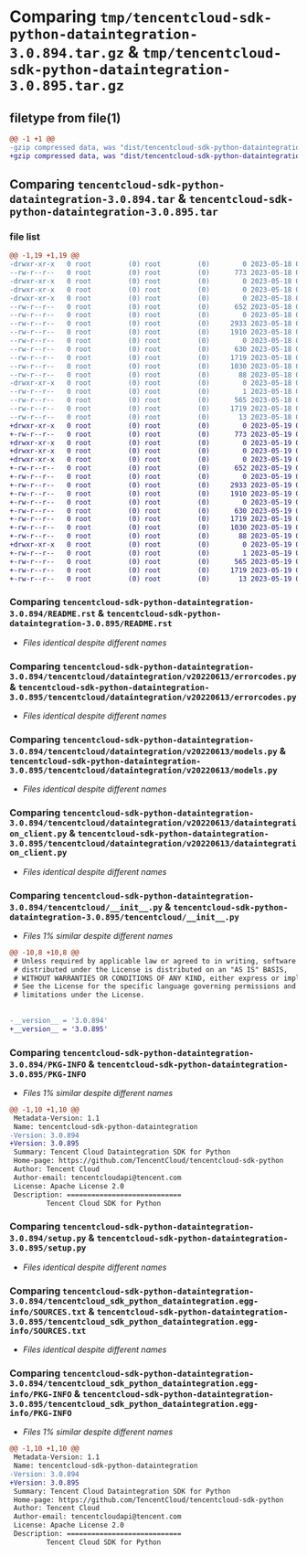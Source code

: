 # Comparing `tmp/tencentcloud-sdk-python-dataintegration-3.0.894.tar.gz` & `tmp/tencentcloud-sdk-python-dataintegration-3.0.895.tar.gz`

## filetype from file(1)

```diff
@@ -1 +1 @@
-gzip compressed data, was "dist/tencentcloud-sdk-python-dataintegration-3.0.894.tar", last modified: Thu May 18 00:23:28 2023, max compression
+gzip compressed data, was "dist/tencentcloud-sdk-python-dataintegration-3.0.895.tar", last modified: Fri May 19 02:48:29 2023, max compression
```

## Comparing `tencentcloud-sdk-python-dataintegration-3.0.894.tar` & `tencentcloud-sdk-python-dataintegration-3.0.895.tar`

### file list

```diff
@@ -1,19 +1,19 @@
-drwxr-xr-x   0 root         (0) root         (0)        0 2023-05-18 00:23:28.000000 tencentcloud-sdk-python-dataintegration-3.0.894/
--rw-r--r--   0 root         (0) root         (0)      773 2023-05-18 00:23:28.000000 tencentcloud-sdk-python-dataintegration-3.0.894/README.rst
-drwxr-xr-x   0 root         (0) root         (0)        0 2023-05-18 00:23:28.000000 tencentcloud-sdk-python-dataintegration-3.0.894/tencentcloud/
-drwxr-xr-x   0 root         (0) root         (0)        0 2023-05-18 00:23:28.000000 tencentcloud-sdk-python-dataintegration-3.0.894/tencentcloud/dataintegration/
-drwxr-xr-x   0 root         (0) root         (0)        0 2023-05-18 00:23:28.000000 tencentcloud-sdk-python-dataintegration-3.0.894/tencentcloud/dataintegration/v20220613/
--rw-r--r--   0 root         (0) root         (0)      652 2023-05-18 00:23:28.000000 tencentcloud-sdk-python-dataintegration-3.0.894/tencentcloud/dataintegration/v20220613/errorcodes.py
--rw-r--r--   0 root         (0) root         (0)        0 2023-05-18 00:23:28.000000 tencentcloud-sdk-python-dataintegration-3.0.894/tencentcloud/dataintegration/v20220613/__init__.py
--rw-r--r--   0 root         (0) root         (0)     2933 2023-05-18 00:23:28.000000 tencentcloud-sdk-python-dataintegration-3.0.894/tencentcloud/dataintegration/v20220613/models.py
--rw-r--r--   0 root         (0) root         (0)     1910 2023-05-18 00:23:28.000000 tencentcloud-sdk-python-dataintegration-3.0.894/tencentcloud/dataintegration/v20220613/dataintegration_client.py
--rw-r--r--   0 root         (0) root         (0)        0 2023-05-18 00:23:28.000000 tencentcloud-sdk-python-dataintegration-3.0.894/tencentcloud/dataintegration/__init__.py
--rw-r--r--   0 root         (0) root         (0)      630 2023-05-18 00:23:28.000000 tencentcloud-sdk-python-dataintegration-3.0.894/tencentcloud/__init__.py
--rw-r--r--   0 root         (0) root         (0)     1719 2023-05-18 00:23:28.000000 tencentcloud-sdk-python-dataintegration-3.0.894/PKG-INFO
--rw-r--r--   0 root         (0) root         (0)     1030 2023-05-18 00:23:28.000000 tencentcloud-sdk-python-dataintegration-3.0.894/setup.py
--rw-r--r--   0 root         (0) root         (0)       88 2023-05-18 00:23:28.000000 tencentcloud-sdk-python-dataintegration-3.0.894/setup.cfg
-drwxr-xr-x   0 root         (0) root         (0)        0 2023-05-18 00:23:28.000000 tencentcloud-sdk-python-dataintegration-3.0.894/tencentcloud_sdk_python_dataintegration.egg-info/
--rw-r--r--   0 root         (0) root         (0)        1 2023-05-18 00:23:28.000000 tencentcloud-sdk-python-dataintegration-3.0.894/tencentcloud_sdk_python_dataintegration.egg-info/dependency_links.txt
--rw-r--r--   0 root         (0) root         (0)      565 2023-05-18 00:23:28.000000 tencentcloud-sdk-python-dataintegration-3.0.894/tencentcloud_sdk_python_dataintegration.egg-info/SOURCES.txt
--rw-r--r--   0 root         (0) root         (0)     1719 2023-05-18 00:23:28.000000 tencentcloud-sdk-python-dataintegration-3.0.894/tencentcloud_sdk_python_dataintegration.egg-info/PKG-INFO
--rw-r--r--   0 root         (0) root         (0)       13 2023-05-18 00:23:28.000000 tencentcloud-sdk-python-dataintegration-3.0.894/tencentcloud_sdk_python_dataintegration.egg-info/top_level.txt
+drwxr-xr-x   0 root         (0) root         (0)        0 2023-05-19 02:48:29.000000 tencentcloud-sdk-python-dataintegration-3.0.895/
+-rw-r--r--   0 root         (0) root         (0)      773 2023-05-19 02:48:29.000000 tencentcloud-sdk-python-dataintegration-3.0.895/README.rst
+drwxr-xr-x   0 root         (0) root         (0)        0 2023-05-19 02:48:29.000000 tencentcloud-sdk-python-dataintegration-3.0.895/tencentcloud/
+drwxr-xr-x   0 root         (0) root         (0)        0 2023-05-19 02:48:29.000000 tencentcloud-sdk-python-dataintegration-3.0.895/tencentcloud/dataintegration/
+drwxr-xr-x   0 root         (0) root         (0)        0 2023-05-19 02:48:29.000000 tencentcloud-sdk-python-dataintegration-3.0.895/tencentcloud/dataintegration/v20220613/
+-rw-r--r--   0 root         (0) root         (0)      652 2023-05-19 02:48:29.000000 tencentcloud-sdk-python-dataintegration-3.0.895/tencentcloud/dataintegration/v20220613/errorcodes.py
+-rw-r--r--   0 root         (0) root         (0)        0 2023-05-19 02:48:29.000000 tencentcloud-sdk-python-dataintegration-3.0.895/tencentcloud/dataintegration/v20220613/__init__.py
+-rw-r--r--   0 root         (0) root         (0)     2933 2023-05-19 02:48:29.000000 tencentcloud-sdk-python-dataintegration-3.0.895/tencentcloud/dataintegration/v20220613/models.py
+-rw-r--r--   0 root         (0) root         (0)     1910 2023-05-19 02:48:29.000000 tencentcloud-sdk-python-dataintegration-3.0.895/tencentcloud/dataintegration/v20220613/dataintegration_client.py
+-rw-r--r--   0 root         (0) root         (0)        0 2023-05-19 02:48:29.000000 tencentcloud-sdk-python-dataintegration-3.0.895/tencentcloud/dataintegration/__init__.py
+-rw-r--r--   0 root         (0) root         (0)      630 2023-05-19 02:48:29.000000 tencentcloud-sdk-python-dataintegration-3.0.895/tencentcloud/__init__.py
+-rw-r--r--   0 root         (0) root         (0)     1719 2023-05-19 02:48:29.000000 tencentcloud-sdk-python-dataintegration-3.0.895/PKG-INFO
+-rw-r--r--   0 root         (0) root         (0)     1030 2023-05-19 02:48:29.000000 tencentcloud-sdk-python-dataintegration-3.0.895/setup.py
+-rw-r--r--   0 root         (0) root         (0)       88 2023-05-19 02:48:29.000000 tencentcloud-sdk-python-dataintegration-3.0.895/setup.cfg
+drwxr-xr-x   0 root         (0) root         (0)        0 2023-05-19 02:48:29.000000 tencentcloud-sdk-python-dataintegration-3.0.895/tencentcloud_sdk_python_dataintegration.egg-info/
+-rw-r--r--   0 root         (0) root         (0)        1 2023-05-19 02:48:29.000000 tencentcloud-sdk-python-dataintegration-3.0.895/tencentcloud_sdk_python_dataintegration.egg-info/dependency_links.txt
+-rw-r--r--   0 root         (0) root         (0)      565 2023-05-19 02:48:29.000000 tencentcloud-sdk-python-dataintegration-3.0.895/tencentcloud_sdk_python_dataintegration.egg-info/SOURCES.txt
+-rw-r--r--   0 root         (0) root         (0)     1719 2023-05-19 02:48:29.000000 tencentcloud-sdk-python-dataintegration-3.0.895/tencentcloud_sdk_python_dataintegration.egg-info/PKG-INFO
+-rw-r--r--   0 root         (0) root         (0)       13 2023-05-19 02:48:29.000000 tencentcloud-sdk-python-dataintegration-3.0.895/tencentcloud_sdk_python_dataintegration.egg-info/top_level.txt
```

### Comparing `tencentcloud-sdk-python-dataintegration-3.0.894/README.rst` & `tencentcloud-sdk-python-dataintegration-3.0.895/README.rst`

 * *Files identical despite different names*

### Comparing `tencentcloud-sdk-python-dataintegration-3.0.894/tencentcloud/dataintegration/v20220613/errorcodes.py` & `tencentcloud-sdk-python-dataintegration-3.0.895/tencentcloud/dataintegration/v20220613/errorcodes.py`

 * *Files identical despite different names*

### Comparing `tencentcloud-sdk-python-dataintegration-3.0.894/tencentcloud/dataintegration/v20220613/models.py` & `tencentcloud-sdk-python-dataintegration-3.0.895/tencentcloud/dataintegration/v20220613/models.py`

 * *Files identical despite different names*

### Comparing `tencentcloud-sdk-python-dataintegration-3.0.894/tencentcloud/dataintegration/v20220613/dataintegration_client.py` & `tencentcloud-sdk-python-dataintegration-3.0.895/tencentcloud/dataintegration/v20220613/dataintegration_client.py`

 * *Files identical despite different names*

### Comparing `tencentcloud-sdk-python-dataintegration-3.0.894/tencentcloud/__init__.py` & `tencentcloud-sdk-python-dataintegration-3.0.895/tencentcloud/__init__.py`

 * *Files 1% similar despite different names*

```diff
@@ -10,8 +10,8 @@
 # Unless required by applicable law or agreed to in writing, software
 # distributed under the License is distributed on an "AS IS" BASIS,
 # WITHOUT WARRANTIES OR CONDITIONS OF ANY KIND, either express or implied.
 # See the License for the specific language governing permissions and
 # limitations under the License.
 
 
-__version__ = '3.0.894'
+__version__ = '3.0.895'
```

### Comparing `tencentcloud-sdk-python-dataintegration-3.0.894/PKG-INFO` & `tencentcloud-sdk-python-dataintegration-3.0.895/PKG-INFO`

 * *Files 1% similar despite different names*

```diff
@@ -1,10 +1,10 @@
 Metadata-Version: 1.1
 Name: tencentcloud-sdk-python-dataintegration
-Version: 3.0.894
+Version: 3.0.895
 Summary: Tencent Cloud Dataintegration SDK for Python
 Home-page: https://github.com/TencentCloud/tencentcloud-sdk-python
 Author: Tencent Cloud
 Author-email: tencentcloudapi@tencent.com
 License: Apache License 2.0
 Description: ============================
         Tencent Cloud SDK for Python
```

### Comparing `tencentcloud-sdk-python-dataintegration-3.0.894/setup.py` & `tencentcloud-sdk-python-dataintegration-3.0.895/setup.py`

 * *Files identical despite different names*

### Comparing `tencentcloud-sdk-python-dataintegration-3.0.894/tencentcloud_sdk_python_dataintegration.egg-info/SOURCES.txt` & `tencentcloud-sdk-python-dataintegration-3.0.895/tencentcloud_sdk_python_dataintegration.egg-info/SOURCES.txt`

 * *Files identical despite different names*

### Comparing `tencentcloud-sdk-python-dataintegration-3.0.894/tencentcloud_sdk_python_dataintegration.egg-info/PKG-INFO` & `tencentcloud-sdk-python-dataintegration-3.0.895/tencentcloud_sdk_python_dataintegration.egg-info/PKG-INFO`

 * *Files 1% similar despite different names*

```diff
@@ -1,10 +1,10 @@
 Metadata-Version: 1.1
 Name: tencentcloud-sdk-python-dataintegration
-Version: 3.0.894
+Version: 3.0.895
 Summary: Tencent Cloud Dataintegration SDK for Python
 Home-page: https://github.com/TencentCloud/tencentcloud-sdk-python
 Author: Tencent Cloud
 Author-email: tencentcloudapi@tencent.com
 License: Apache License 2.0
 Description: ============================
         Tencent Cloud SDK for Python
```

